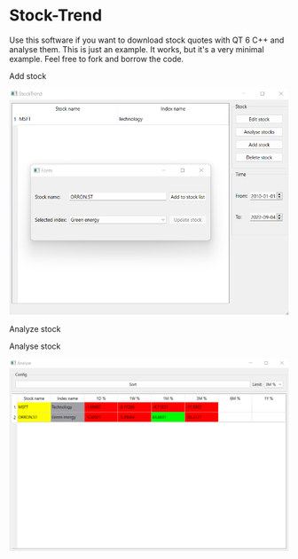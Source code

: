 # Stock-Trend

Use this software if you want to download stock quotes with QT 6 C++ and analyse them. This is just an example. It works, but it's a very minimal example. Feel free to fork and borrow the code.

Add stock

![a](https://github.com/DanielMartensson/Stock-Trend/blob/main/pictures/Add_stock.png?raw=true)

Analyze stock

Analyse stock

![a](https://github.com/DanielMartensson/Stock-Trend/blob/main/pictures/Analyse_stock.png?raw=true)
